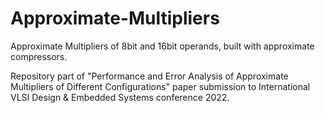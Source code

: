 # Approximate-Multipliers
Approximate Multipliers of 8bit and 16bit operands, built with approximate compressors.

Repository part of "Performance and Error Analysis of Approximate Multipliers of Different
Configurations" paper submission to International VLSI Design & Embedded Systems conference 2022.
